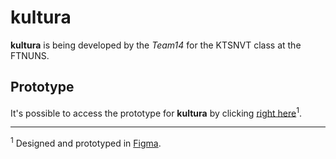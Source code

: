 # kultura

**kultura** is being developed by the _Team14_ for the KTSNVT class at the FTNUNS.

## Prototype

It's possible to access the prototype for **kultura** by clicking [right here](https://www.figma.com/file/6ZByNRfWgnljD2zWWPX4mO/kultura?node-id=0%3A1)<sup>1</sup>.

---

<sup>1</sup> Designed and prototyped in [Figma](https://www.figma.com/).

